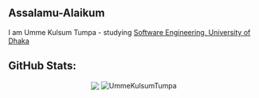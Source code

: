 ## Assalamu-Alaikum

I am Umme Kulsum Tumpa - studying [Software Engineering, University of Dhaka](http://www.iit.du.ac.bd/)

## GitHub Stats:

<div align="center">
  <img align="center" src="https://github-readme-stats.anuraghazra1.vercel.app/api?username=UmmeKulsumTumpa&show_icons=true" />
  <img align="center" src="https://github-readme-streak-stats.herokuapp.com/?user=UmmeKulsumTumpa&" alt="UmmeKulsumTumpa" />
</div>

